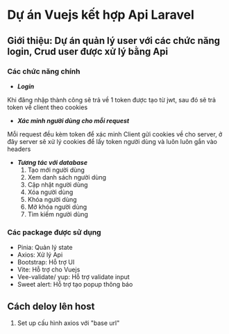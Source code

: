 
# Dự án Vuejs kết hợp Api Laravel

## Giới thiệu: Dự án quản lý user với các chức năng login, Crud user được xử lý bằng Api

### Các chức năng chính

- ***Login***

Khi đăng nhập thành công sẽ trả về 1 token được tạo từ jwt, sau đó sẽ trả token về client theo cookies

- ***Xác minh người dùng cho mỗi request***

Mỗi request đều kèm token để xác minh
Client gửi cookies về cho server, ở đây server sẽ xử lý cookies để lấy token người dùng và luôn luôn gắn vào headers

- ***Tương tác với database***
  1. Tạo mới người dùng
  2. Xem danh sách người dùng
  3. Cập nhật người dùng
  4. Xóa người dùng
  5. Khóa người dùng
  6. Mở khóa người dùng
  7. Tìm kiếm người dùng

### Các package được sử dụng

- Pinia: Quản lý state
- Axios: Xử lý Api
- Bootstrap: Hỗ trợ UI
- Vite: Hỗ trợ cho Vuejs
- Vee-validate/ yup: Hỗ trợ validate input
- Sweet alert: Hỗ trợ tạo popup thông báo

## Cách deloy lên host

1. Set up cấu hình axios với "base url"
